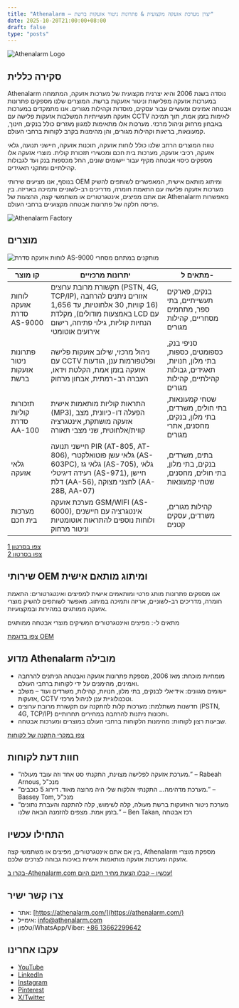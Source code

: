 ```yaml
---
title: "Athenalarm – יצרן מערכת אזעקה מקצועית & פתרונות ניטור אזעקות ברשת"
date: 2025-10-20T21:00:00+08:00
draft: false
type: "posts"
---
```


![Athenalarm Logo](https://athenalarm.com/wp-content/uploads/2025/05/athenalarm_home.png)

## סקירה כללית

Athenalarm נוסדה בשנת 2006 והיא יצרנית מקצועית של מערכות אזעקה, המתמחה במערכות אזעקה מפלישות וניטור אזעקות ברשת. המוצרים שלנו מספקים פתרונות אבטחה אמינים ומעשיים עבור עסקים, מוסדות וקהילות מגורים. אנו מתמקדים במערכות אזעקה תעשייתיות המשלבות אזעקות פלישה עם CCTV לאימות בזמן אמת, תוך תמיכה באבחון מרחוק וניהול מרכזי. מערכות אלו מתאימות למגוון מגזרים כולל בנקים, חינוך, קמעונאות, בריאות וקהילות מגורים, והן מהימנות בקרב לקוחות ברחבי העולם.

טווח המוצרים הרחב שלנו כולל לוחות אזעקה, תוכנות אזעקה, חיישני תנועה, גלאי אזעקה, רכיבי אזעקה, מערכות בית חכם ומכשירי תזכורת קולית. מוצרי אזעקה אלו מספקים כיסוי אבטחה מקיף עבור יישומים שונים, החל מכספות בנק ועד לגבולות קהילתיים ומתקני תאגידים.

בנוסף, אנו מציעים שירותי OEM ומיתוג מותאם אישית, המאפשרים לשותפים להשיק מערכות אזעקה פלישה עם התאמת חומרה, מדריכים רב-לשוניים ותמיכה באריזה. בין אם אתם מפיצים, אינטגרטורים או משתמשי קצה, ההצעות של Athenalarm מאפשרות פריסה חלקה של פתרונות אבטחה מקצועיים ברחבי העולם.

![Athenalarm Factory](https://athenalarm.com/wp-content/uploads/2022/05/Athenalarm-factory-03-540.jpg)

## מוצרים

![לוחות אזעקה סדרת AS-9000 מותקנים במתחם מסחרי](https://athenalarm.com/wp-content/uploads/2022/05/Athenalarm-burglar-alarms-1024.jpg)

| קו מוצר | יתרונות מרכזיים | מתאים ל- |
|---------|----------------|-----------|
| לוחות אזעקה סדרת AS-9000 | תקשורת מרובת ערוצים (PSTN, 4G, TCP/IP), אזורים ניתנים להרחבה (16 קוויות, 30 אלחוטיות, עד 1,656 באמצעות מודולים), מקלדת LCD עם הנחיות קוליות, גילוי פתיחה, רישום אירועים אוטומטי | בנקים, פארקים תעשייתיים, בתי ספר, מתחמים מסחריים, קהילות מגורים |
| פתרונות ניטור אזעקות ברשת | ניהול מרכזי, שילוב אזעקות פלישה עם CCTV ופלטפורמות ענן, הודעות אזעקה בזמן אמת, הקלטת וידאו, העברה רב-רמתית, אבחון מרחוק | סניפי בנק, כספומטים, כספות, בתי מלון, חנויות, תאגידים, גבולות קהילתיים, קהילות מגורים |
| תזכורות קוליות סדרת AA-100 | התראות קוליות מותאמות אישית (MP3), הפעלה דו-כיוונית, מצב אזעקה מושתקת, אינטגרציה קווית/אלחוטית, שני מצבי תאורה | שטחי קמעונאות, בתי חולים, משרדים, בתי מלון, בנקים, מחסנים, אתרי מגורים |
| גלאי אזעקה | חיישני תנועה PIR (AT-805, AT-806), גלאי עשן פוטואלקטרי (AS-603PC), גלאי גז (AS-705), גלאי רעידה דיגיטלי (AS-971), חיישן דלת (AA-56), לחצני מצוקה (AA-28B, AA-07) | בתים, משרדים, בנקים, בתי מלון, בתי חולים, מחסנים, שטחי קמעונאות |
| מערכות בית חכם | מערכת אזעקה GSM/WIFI (AS-6000), אינטגרציה עם חיישנים ולוחות נוספים להתראות אוטומטיות וניטור מרחוק | קהילות מגורים, משרדים, עסקים קטנים |

[צפו בסרטון 1](https://www.youtube.com/watch?v=fxNFCblKrTA)  
[צפו בסרטון 2](https://www.youtube.com/watch?v=FouMQpGDZNk)

## שירותי OEM ומיתוג מותאם אישית

אנו מספקים פתרונות מותג פרטי ומותאמים אישית למפיצים ואינטגרטורים: התאמת חומרה, מדריכים רב-לשוניים, אריזה ותמיכה במיתוג. מאפשר לשותפים להשיק מוצרי אזעקה ממותגים במהירות ובמקצועיות.

מתאים ל-: מפיצים ואינטגרטורים המשיקים מוצרי אבטחה ממותגים

[צפו בדוגמת OEM](https://www.instagram.com/p/CTj0hpEjxJ0/)

## מדוע Athenalarm מובילה

- מומחיות מוכחת: מאז 2006, מספקת פתרונות אזעקה ואבטחה הניתנים להרחבה ואמינים, מהימנים על ידי לקוחות ברחבי העולם.  
- יישומים מגוונים: אידיאלי לבנקים, בתי מלון, חנויות, קהילות, משרדים ועוד – משלב אזעקות, CCTV וטכנולוגיית ענן לניהול מרכזי.  
- חדשנות משתלמת: מערכות קלות להתקנה עם תקשורת מרובת ערוצים (PSTN, 4G, TCP/IP) ותכונות ניתנות להרחבה במחירים תחרותיים.  
- שביעות רצון לקוחות: מהימנות הלקוחות ברחבי העולם במוצרים ומערכות אבטחה.

[צפו במקרי התקנה של לקוחות](https://www.instagram.com/p/DJ0VWautwqA/?img_index=2)

## חוות דעת לקוחות

- “מערכת אזעקה לפלישה מצוינת, התקנתי סט אחד וזה עובד מעולה.” – Rabeah Arnous, מנכ"ל  
- “מערכת מדהימה… התקנתי והלקוח שלי היה מרוצה מאוד. דירוג 5 כוכבים.” – Bassey Tom, מנכ"ל  
- “מערכת ניטור האזעקות ברשת מעולה, קלה לשימוש, קלה להתקנה והעברת נתונים בזמן אמת. מצפים להזמנה הבאה שלנו.” – Ben Takan, רכז אבטחה

## התחילו עכשיו

בין אם אתם אינטגרטורים, מפיצים או משתמשי קצה, Athenalarm מספקת מוצרי אזעקה ומערכות אזעקה מותאמות אישית באיכות גבוהה לצרכים שלכם.

[בקרו ב-Athenalarm.com עכשיו – קבלו הצעת מחיר חינם היום!](https://athenalarm.com/)

## צרו קשר ישיר

- אתר: [https://athenalarm.com/](https://athenalarm.com/)  
- אימייל: [info@athenalarm.com](mailto:info@athenalarm.com)  
- טלפון/WhatsApp/Viber: [+86 13662299642](https://api.whatsapp.com/send?phone=8613662299642)

## עקבו אחרינו

- [YouTube](https://www.youtube.com/channel/UCP0_Wg3aylBn69eBIH2Fazg)  
- [LinkedIn](https://www.linkedin.com/company/athenalarm/)  
- [Instagram](https://www.instagram.com/athenalarm/)  
- [Pinterest](https://www.pinterest.com/athenalarm/)  
- [X/Twitter](https://x.com/Athenalarm)